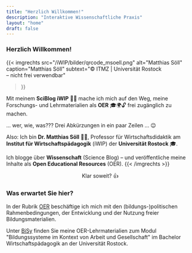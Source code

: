 ```yaml
---
title: "Herzlich Willkommen!"
description: "Interaktive Wissenschaftliche Praxis"
layout: "home"
draft: false
---
```


### Herzlich Willkommen!

{{< imgrechts
  src="/iWIP/bilder/qrcode_msoell.png"
  alt="Matthias Söll"
  caption="Matthias Söll"
  subtext="© ITMZ | Universität Rostock<br> – nicht frei verwendbar"
>}}

Mit meinem **SciBlog iWIP** 🧠📖 mache ich mich auf den Weg, meine Forschungs- und Lehrmaterialien als **OER** 🎓🌍🔓 frei zugänglich zu machen.

... wer, wie, was??? Drei Abkürzungen in ein paar Zeilen ... 😉

Also: Ich bin **Dr. Matthias Söll** 👨‍🏫, Professor für Wirtschaftsdidaktik am **Institut für Wirtschaftspädagogik** (iWIP) der **Universität Rostock** 🎓.

Ich blogge über **Wissenschaft** (Science Blog) – und veröffentliche meine Inhalte als **Open Educational Resources** (OER). 
{{< /imgrechts >}}

<p style="text-align: center">Klar soweit? 👍</p>

### Was erwartet Sie hier?

In der Rubrik [OER](/iWIP/oer/) beschäftige ich mich mit den (bildungs-)politischen Rahmenbedingungen, der Entwicklung und der Nutzung freier Bildungsmaterialien. 

Unter [BiSy](/iWIP/bisy/) finden Sie meine OER-Lehrmaterialien zum Modul "Bildungssysteme im Kontext von Arbeit und Gesellschaft" im Bachelor Wirtschaftspädagogik an der Universität Rostock.